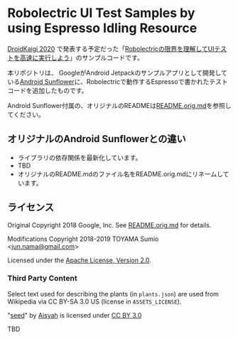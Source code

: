 # Robolectric UI Test Samples by using Espresso Idling Resource

[DroidKaigi 2020](https://droidkaigi.jp/2020/) で発表する予定だった「[Robolectricの限界を理解してUIテストを高速に実行しよう](https://droidkaigi.jp/2020/timetable/156794)」のサンプルコードです。

本リポジトリは、
GoogleがAndroid Jetpackのサンプルアプリとして開発している[Android Sunflower](https://github.com/googlesamples/android-sunflower)に、Robolectricで動作するEspressoで書かれたテストコードを追加したものです。

Android Sunflower付属の、オリジナルのREADMEは[README.orig.md](README.orig.md)を参照してください。

## オリジナルのAndroid Sunflowerとの違い

- ライブラリの依存関係を最新化しています。
- TBD
- オリジナルのREADME.mdのファイル名をREADME.orig.mdにリネームしています。

## ライセンス

Original Copyright 2018 Google, Inc. See [README.orig.md](README.orig.md) for details.

Modifications Copyright 2018-2019 TOYAMA Sumio &lt;jun.nama@gmail.com&gt;  

Licensed under the
[Apache License, Version 2.0](http://www.apache.org/licenses/LICENSE-2.0).

### Third Party Content

Select text used for describing the plants (in `plants.json`) are used from Wikipedia via CC BY-SA 3.0 US (license in `ASSETS_LICENSE`).

"[seed](https://thenounproject.com/search/?q=seed&i=1585971)" by [Aisyah](https://thenounproject.com/aisyahalmasyira/) is licensed under [CC BY 3.0](https://creativecommons.org/licenses/by/3.0/us/legalcode)

TBD
